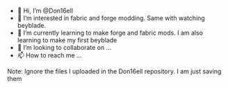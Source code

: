 - 👋 Hi, I’m @Don16ell
- 👀 I’m interested in fabric and forge modding. Same with watching beyblade.
- 🌱 I’m currently learning to make forge and fabric mods. I am also learning to make my first beyblade
- 💞️ I’m looking to collaborate on ...
- 📫 How to reach me ...

Note: Ignore the files I uploaded in the Don16ell repository. I am just saving them

<!---
Don16ell/Don16ell is a ✨ special ✨ repository because its `README.md` (this file) appears on your GitHub profile.
You can click the Preview link to take a look at your changes.
--->
